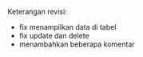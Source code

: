 Keterangan revisi:
- fix menampilkan data di tabel
- fix update dan delete
- menambahkan beberapa komentar
